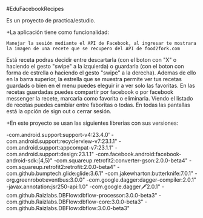 #EduFacebookRecipes

Es un proyecto de practica/estudio.

+La aplicación tiene como funcionalidad:

	Manejar la sesión mediante el API de Facebook, al ingresar te mostrara la imagen de una recete que se recupero del API de food2fork.com
Está receta podras decidir entre descartarla (con el boton con "X" o haciendo el gesto "swipe" a la izquierda) o guardarla (con el boton con forma de estrella o haciendo el gesto "swipe" a la derecha). Ademas de ello en la barra superior, la estrella que se muestra permite ver tus recetas guardads o bien en el menu puedes eleguir ir a ver solo las favoritas. En las recetas guardadas puedes compartir por facebook o por facebook messenger la recete, marcarla como favorita o eliminarla. Viendo el listado de recetas puedes cambiar entre faboritas o todas. En todas las pantallas está la opción de sign out o cerrar sesión. 

+En este proyecto se usan las siguientes librerias con sus versiones:

-com.android.support:support-v4:23.4.0'
-com.android.support:recyclerview-v7:23.1.1"
-com.android.support:appcompat-v7:23.1.1"
-com.android.support:design:23.1.1"
-com.facebook.android:facebook-android-sdk:[4,5)"
-com.squareup.retrofit2:converter-gson:2.0.0-beta4"
-com.squareup.retrofit2:retrofit:2.0.0-beta4"
-com.github.bumptech.glide:glide:3.6.1"
-com.jakewharton:butterknife:7.0.1"
-org.greenrobot:eventbus:3.0.0"
-com.google.dagger:dagger-compiler:2.0.1"
-javax.annotation:jsr250-api:1.0"
-com.google.dagger:dagger:2.0.1"
-com.github.Raizlabs.DBFlow:dbflow-processor:3.0.0-beta3"
-com.github.Raizlabs.DBFlow:dbflow-core:3.0.0-beta3"
-com.github.Raizlabs.DBFlow:dbflow:3.0.0-beta3"

